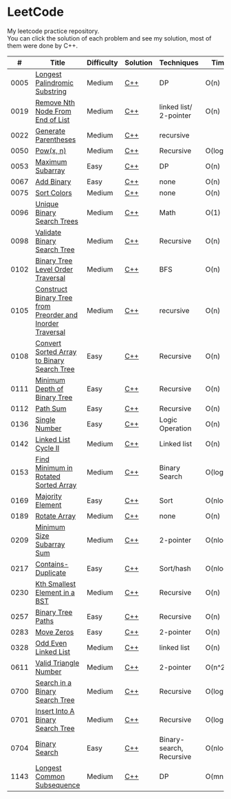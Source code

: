 # LeetCode
My leetcode practice repository. <br>
You can click the solution of each problem and see my solution, most of them were done by C++.


|  #  | Title | Difficulty | Solution |  Techniques | Time | Space | Notes |
| --- | ----- | ---------- | -------- | ----------- | ---- | ----- | ----- |
| 0005 |[Longest Palindromic Substring](https://leetcode.com/problems/longest-palindromic-substring/)| Medium | [C++](/0005-Longest-Palindromic-Substring.cpp) | DP | O(n) | O(1) |
| 0019 | [Remove Nth Node From End of List](https://leetcode.com/problems/remove-nth-node-from-end-of-list/) | Medium | [C++](/0019-Remove-Nth-Node-From-End-of-List.cpp) | linked list/ 2-pointer | O(n) | O(1)|
| 0022 |[Generate Parentheses](https://leetcode.com/problems/generate-parentheses/) | Medium | [C++](/0022-Generate-Parentheses.cpp) | recursive | | |
| 0050 |[Pow(x, n)](https://leetcode.com/problems/powx-n/) | Medium | [C++](/0050-Pow(x,n).cpp) | Recursive | O(logn) | O(1) | |
| 0053 |[Maximum Subarray](https://leetcode.com/problems/maximum-subarray/) | Easy | [C++](/0053-Maximum-Subarray.cpp) | DP | O(n) | O(1) |
| 0067 |[Add Binary](https://leetcode.com/problems/add-binary/) | Easy| [C++](/0067-Add-Binary.cpp) | none | O(n)| O(1) | |
| 0075 | [Sort Colors](https://leetcode.com/problems/sort-colors/) | Medium | [C++](/0075-Sort-Colors.cpp) | none | O(n) | O(1) |
| 0096 | [Unique Binary Search Trees](https://leetcode.com/problems/unique-binary-search-trees/) | Medium | [C++](/0096-Unique-Binary-Search-Trees.cpp) | Math | O(1) | O(1) |
| 0098 | [Validate Binary Search Tree](https://leetcode.com/problems/validate-binary-search-tree/) | Medium | [C++](/0098-Validate-Binary-Search-Tree.cpp) | Recursive | O(n) | O(1) | |
| 0102 |[Binary Tree Level Order Traversal](https://leetcode.com/problems/binary-tree-level-order-traversal/) | Medium | [C++](/0102-Binary-Tree-Level-Order-Traversal.cpp) | BFS | O(n) | O(n) | |
| 0105| [Construct Binary Tree from Preorder and Inorder Traversal](https://leetcode.com/problems/construct-binary-tree-from-preorder-and-inorder-traversal/)| Medium| [C++](/0105-Construct-Binary-Tree-from-Preorder-and-Inorder-Traversal.cpp) | recursive| O(n) | O(1) | |
| 0108 | [Convert Sorted Array to Binary Search Tree](https://leetcode.com/problems/convert-sorted-array-to-binary-search-tree/) | Easy | [C++](/0108-Convert-Sorted-Array-to-Binary-Search-Tree.cpp) | Recursive | O(n) | O(1) | |
| 0111 |[Minimum Depth of Binary Tree](https://leetcode.com/problems/minimum-depth-of-binary-tree/)| Easy | [C++](/0111-Minimum-Depth-of-Binary-Tree.cpp) | Recursive | O(n) | O(n) |
| 0112 | [Path Sum](https://leetcode.com/problems/path-sum/) | Easy | [C++](/0112-Path-Sum.cpp) | Recursive | O(n) | O(1)| 
| 0136 | [Single Number](https://leetcode.com/problems/single-number/)| Easy | [C++](/0136-Single-Number.cpp) | Logic Operation | O(n) | O(1) |
| 0142 | [Linked List Cycle II](https://leetcode.com/problems/linked-list-cycle-ii/)| Medium | [C++](/0142-Linked-List-Cycle-II.cpp) | Linked list| O(n) | O(1) |
| 0153 | [Find Minimum in Rotated Sorted Array](https://leetcode.com/problems/find-minimum-in-rotated-sorted-array/) | Medium | [C++](/0153-Find-Minimum-in-Rotated-Sorted-Array.cpp) | Binary Search | O(logn) | O(1) |
| 0169 | [Majority Element](https://leetcode.com/problems/majority-element/)| Easy | [C++](/0169-Majority-Element.cpp) | Sort | O(nlogn) | O(1) |
| 0189 | [Rotate Array](https://leetcode.com/problems/rotate-array/) | Medium | [C++](/0189-Rotate-Array.cpp) | none | O(n) | O(1) |
| 0209 | [Minimum Size Subarray Sum](https://leetcode.com/problems/minimum-size-subarray-sum/) | Medium | [C++](/0209-Minimum-Size-Subarray-Sum.cpp) | 2-pointer | O(nlogn) | O(n) | 
| 0217 | [Contains-Duplicate](https://leetcode.com/problems/contains-duplicate/) | Easy | [C++](/0217-Contains-Duplicate.cpp) | Sort/hash | O(nlogn) | O(1) |
| 0230 | [Kth Smallest Element in a BST](https://leetcode.com/problems/kth-smallest-element-in-a-bst/) | Medium | [C++](/0230-Kth-Smallest-Element-in-a-BST.cpp) | Recursive | O(n) | O(1) |
| 0257 | [Binary Tree Paths](https://leetcode.com/problems/binary-tree-paths/) | Easy | [C++](/0257-Binary-Tree-Paths.cpp) | Recursive | O(n) | O(n) | ⭐ |
| 0283 | [Move Zeros](https://leetcode.com/problems/move-zeroes/) | Easy | [C++](/0283-Move-Zeros.cpp) | 2-pointer | O(n) | O(1) | |
| 0328 | [Odd Even Linked List](https://leetcode.com/problems/odd-even-linked-list/) | Medium | [C++](/0328-Odd-Even-Linked-List.cpp) | linked list | O(n) | O(1) |
| 0611 | [Valid Triangle Number](https://leetcode.com/problems/valid-triangle-number/) | Medium | [C++](/0611-Valid-Triangle-Number.cpp) | 2-pointer | O(n^2) | O(1) |
| 0700 | [Search in a Binary Search Tree](https://leetcode.com/problems/search-in-a-binary-search-tree/) | Medium | [C++](0700-Search-in-a-Binary-Search-Tree.cpp)| Recursive | O(logn) | O(1) |
| 0701 | [Insert Into A Binary Search Tree](https://leetcode.com/problems/insert-into-a-binary-search-tree/)| Medium | [C++]() | Recursive | O(logn) | O(1)| |
| 0704 | [Binary Search](https://leetcode.com/problems/binary-search/) | Easy | [C++](/0704-Binary-Search.cpp) | Binary-search, Recursive | O(nlogn) | O(1) | |
| 1143 | [Longest Common Subsequence](https://leetcode.com/problems/longest-common-subsequence/) | Medium | [C++](/1143-Longest-Common-Subsequence.cpp) | DP | O(mn) | O(mn) |
